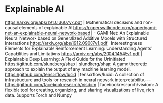 # Explainable AI

https://arxiv.org/abs/1910.13607v2.pdf | Mathematical decisions and non-causal elements of explainable AI
https://paperswithcode.com/paper/gami-net-an-explainable-neural-network-based | - GAMI-Net: An Explainable Neural Network based on Generalized Additive Models with Structured Interactions
https://arxiv.org/abs/1912.09007v1.pdf | Interestingness Elements for Explainable Reinforcement Learning: Understanding Agents' Capabilities and Limitations
https://arxiv.org/abs/2004.14545v1.pdf | Explainable Deep Learning: A Field Guide for the Uninitiated
https://github.com/slundberg/shap | slundberg/shap: A game theoretic approach to explain the output of any machine learning model.
https://github.com/tensorflow/lucid | tensorflow/lucid: A collection of infrastructure and tools for research in neural network interpretability.---
https://github.com/facebookresearch/visdom | facebookresearch/visdom: A flexible tool for creating, organizing, and sharing visualizations of live, rich data. Supports Torch and Numpy.
